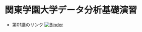 # 関東学園大学データ分析基礎演習

- 第01講のリンク
[![Binder](https://mybinder.org/badge_logo.svg)](https://mybinder.org/v2/gh/ChungWookyung/kanto-gakuen-data-analysis/HEAD?labpath=DA01%2FDA01.ipynb)


